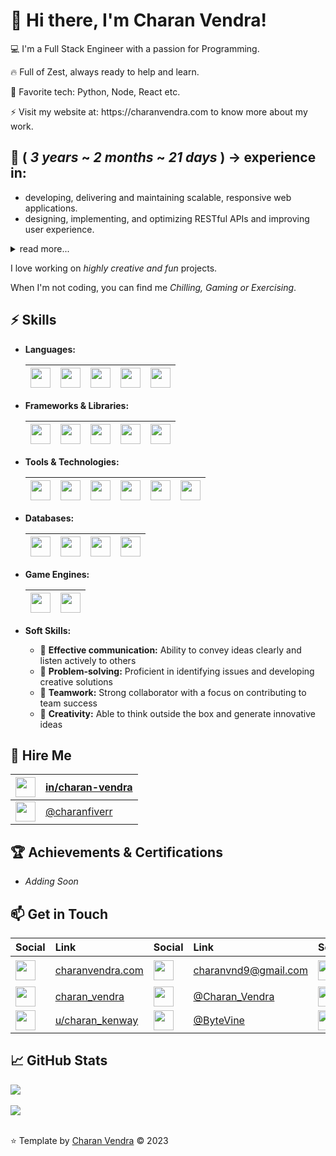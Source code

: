 # 🎉 Hi there, I'm Charan Vendra!
<p>
  💻 I'm a Full Stack Engineer with a passion for Programming.
</p>

<p>
  🔥 Full of Zest, always ready to help and learn.
</p>

<p>
  🔭 Favorite tech: Python, Node, React etc.
</p>

<p>
  ⚡ Visit my website at: https://charanvendra.com to know more about my work.
</p>

## 💼 ( _3 years_ ~ _2 months_ ~ _21 days_ )  -> experience in:

- developing, delivering and maintaining scalable, responsive web applications.
- designing, implementing, and optimizing RESTful APIs and improving user experience.

<details>
  <summary>read more...</summary>

- implementing CI/CD pipelines.
- mentoring and provided guidance to junior developers.
- utilizing Agile methodologies, including Scrum and Kanban, to ensure timely delivery of high-quality software solutions.
- identifying and resolving numerous security vulnerabilities by conducting regular code reviews.
- developing Web, Android, iOS applications.
- developing Games for  Mobile, PC, AR and VR using:

    | <a href="https://unity.com/"><img src="https://user-images.githubusercontent.com/50615746/232968778-f5dfe4d9-78ed-4f20-8d03-cfa3e98f4ce6.svg" width="32" /></a> | Unity |
    | :- | :- |
    | <a href="https://www.unrealengine.com/en-US"><img src="https://user-images.githubusercontent.com/50615746/232971548-d51b31ca-c5d5-4845-b970-ca810e608bf9.png" width="32"/></a> |  Unreal |

</details>

I love working on _highly creative and fun_ projects.

When I'm not coding, you can find me _Chilling, Gaming or Exercising_.

## ⚡ Skills

* **Languages:**

    | <a href="https://en.wikipedia.org/wiki/Python_(programming_language)"><img src="https://user-images.githubusercontent.com/50615746/233169226-b3189461-de67-476d-b7de-13d341e53938.png" width="32" /></a> | <a href="https://en.wikipedia.org/wiki/C_Sharp_(programming_language)"><img src="https://user-images.githubusercontent.com/50615746/233164965-d987f36c-22c8-409b-843a-80d2ed885e50.png" width="32" /></a> | <a href="https://en.wikipedia.org/wiki/JavaScript"><img src="https://user-images.githubusercontent.com/50615746/233161318-49ec7dd6-9b61-4e46-ab78-fd5e297b0a5c.png" width="32" /></a> | <a href="https://en.wikipedia.org/wiki/Java_(programming_language)"><img src="https://user-images.githubusercontent.com/50615746/233167116-528f0b16-91ef-4d90-a373-61b4ab6da6c1.png" width="32" /></a> | <a href="https://en.wikipedia.org/wiki/PHP"><img src="https://cdn-icons-png.flaticon.com/512/919/919830.png" width="32" /></a> |
    | :- | :- | :- | :- | :- |


* **Frameworks & Libraries:**

    | <a href="https://en.wikipedia.org/wiki/Django_(web_framework)"><img src="https://user-images.githubusercontent.com/50615746/233170842-fdae6ce8-8810-475c-8c16-7c7707740515.png" width="32" /></a> | <a href="https://en.wikipedia.org/wiki/Express.js"><img src="https://user-images.githubusercontent.com/50615746/233171979-7a83ee8f-9a84-454d-880d-44f63a78123c.png" width="32" /></a> | <a href="https://en.wikipedia.org/wiki/React_(software)"><img src="https://user-images.githubusercontent.com/50615746/233176510-2b920990-bd30-42a5-8589-5a25381f511e.png" width="32" /></a> | <a href="https://en.wikipedia.org/wiki/Node.js"><img src="https://user-images.githubusercontent.com/50615746/233178041-aa0a67a9-3f5c-4726-926a-fa2c4fdddc18.png" width="32" /></a> | <a href="https://en.wikipedia.org/wiki/Laravel"><img src="https://cdn3.iconfinder.com/data/icons/popular-services-brands/512/laravel-512.png" width="32" /></a> |
    | :- | :- | :- | :- | :- |

* **Tools & Technologies:**

    | <a href="https://en.wikipedia.org/wiki/Git"><img src="https://user-images.githubusercontent.com/50615746/233180515-2efcce5d-c03e-4d5a-bdca-547f03f185f3.png" width="32" /></a> | <a href="https://en.wikipedia.org/wiki/Docker_(software)"><img src="https://user-images.githubusercontent.com/50615746/233180909-cd8af170-1ffe-4c35-8d89-563636e11daf.png" width="32" /></a> | <a href="https://en.wikipedia.org/wiki/Kubernetes"><img src="https://img.icons8.com/color/240/null/kubernetes.png" width="32" /></a> | <a href="https://en.wikipedia.org/wiki/OpenShift"><img src="https://user-images.githubusercontent.com/50615746/233185469-014b5c1d-bdab-4955-b002-1fbb15fc2c78.png" width="32" /></a> | <a href="https://en.wikipedia.org/wiki/Jenkins_(software)"><img src="https://user-images.githubusercontent.com/50615746/233187009-3fd67baa-d61f-48e8-8530-5d55305bc81e.png" width="32" /></a> | <a href="https://github.com/argoproj"><img src="https://argoproj.github.io/argo-rollouts/assets/logo.png" width="32" /></a> |
    | :- | :- | :- | :- | :- | :- |

* **Databases:** 

    | <a href="https://en.wikipedia.org/wiki/MySQL"><img src="https://user-images.githubusercontent.com/50615746/233189167-2b1888d7-64e7-4c93-9f44-e73aee5401c1.png" width="32" /></a> | <a href="https://en.wikipedia.org/wiki/PostgreSQL"><img src="https://upload.wikimedia.org/wikipedia/commons/thumb/2/29/Postgresql_elephant.svg/810px-Postgresql_elephant.svg.png" width="32" /></a> | <a href="https://en.wikipedia.org/wiki/MongoDB"><img src="https://user-images.githubusercontent.com/50615746/233190192-b7b14f53-c29f-4294-aa69-a97e3c784618.png" width="32" /></a> | <a href="https://en.wikipedia.org/wiki/Redis"><img src="https://www.svgrepo.com/show/303460/redis-logo.svg" width="32" /></a> |
    | :- | :- | :- | :- |

* **Game Engines:**

    | <a href="https://unity.com/"><img src="https://user-images.githubusercontent.com/50615746/232968778-f5dfe4d9-78ed-4f20-8d03-cfa3e98f4ce6.svg" width="32" /></a> | <a href="https://www.unrealengine.com/en-US"><img src="https://user-images.githubusercontent.com/50615746/232971548-d51b31ca-c5d5-4845-b970-ca810e608bf9.png" width="32"/></a> |
    | :- | :- |


* **Soft Skills:**
  - 💬 **Effective communication:** Ability to convey ideas clearly and listen actively to others
  - 🧠 **Problem-solving:** Proficient in identifying issues and developing creative solutions
  - 🤝 **Teamwork:** Strong collaborator with a focus on contributing to team success
  - 🎨 **Creativity:** Able to think outside the box and generate innovative ideas

## 🚀 Hire Me

| <a href="https://www.linkedin.com/in/charan-vendra/"> <img src="https://user-images.githubusercontent.com/50615746/232893771-8d81784c-c907-46a6-9b4e-349c498ac9b8.png" width="32" /> </a> | [in/charan-vendra](https://www.linkedin.com/in/charan-vendra/) |
| :- | :- |
| <a href="https://www.fiverr.com/charanfiverr"> <img src="https://cdn3.iconfinder.com/data/icons/popular-services-brands-vol-2/512/fiverr-512.png" width="32" /> </a> | [@charanfiverr](https://www.fiverr.com/charanfiverr) |

## 🏆 Achievements & Certifications
* _Adding Soon_
<!--
* _[List your achievements, e.g., won a hackathon, received an award]_
* _[List your certifications, e.g., AWS Certified Solutions Architect, Google Cloud Professional Data Engineer]_
-->
## 📫 Get in Touch
| Social | Link | Social | Link | Social | Link |
| :- | :- | :- | :- | :- | :- |
| <a href="https://charanvendra.com"> <img src="https://cdn-icons-png.flaticon.com/512/1870/1870202.png" width="32" /> </a> | [charanvendra.com](https://charanvendra.com) | <a href="mailto:charanvnd9@gmail.com"> <img src="https://user-images.githubusercontent.com/50615746/232952194-011d2a48-7c32-4b17-bfd0-01d074317130.png" width="32" /> </a> | [charanvnd9@gmail.com](mailto:charanvnd9@gmail.com) | <a href="https://www.linkedin.com/in/charan-vendra/"> <img src="https://user-images.githubusercontent.com/50615746/232893771-8d81784c-c907-46a6-9b4e-349c498ac9b8.png" width="32" /> </a> | [in/charan-vendra](https://www.linkedin.com/in/charan-vendra/) |
| <a href="https://twitter.com/_VSCN"> <img src="https://user-images.githubusercontent.com/50615746/232898563-212bc97b-c696-4572-9faf-769946b637d5.png" width="32" />  </a>| [charan_vendra](https://twitter.com/_VSCN) | <a href="https://t.me/charan_vendra"> <img src="https://user-images.githubusercontent.com/50615746/232953763-28a58d22-c415-4d5f-b426-67c83cabd84d.png" width="32" />  </a>| [@Charan_Vendra](https://t.me/charan_vendra) | <a href="https://www.instagram.com/charan_vendra/"> <img src="https://user-images.githubusercontent.com/50615746/232885279-775d646d-1e0c-42c4-8051-3ba237cd4157.png" width="32" />  </a>| [charan_vendra](https://www.instagram.com/charan_vendra/) |
| <a href="https://reddit.com/user/charan_kenway"> <img src="https://user-images.githubusercontent.com/50615746/232895939-dc21670a-5c80-4eeb-9035-49297333709e.png" width="32" /> </a> | [u/charan_kenway](https://reddit.com/user/charan_kenway) | <a href="https://www.youtube.com/@ByteVine?sub_confirmation=1"> <img src="https://cdn-icons-png.flaticon.com/512/1384/1384060.png" width="32" /> </a> | [@ByteVine](https://www.youtube.com/@ByteVine?sub_confirmation=1) | <a href="https://www.fiverr.com/charanfiverr"> <img src="https://cdn3.iconfinder.com/data/icons/popular-services-brands-vol-2/512/fiverr-512.png" width="32" /> </a> | [@charanfiverr](https://www.fiverr.com/charanfiverr) |

## 📈 GitHub Stats
<a href="#">
  <img src="https://github-readme-stats.vercel.app/api?username=charan-vendra&show_icons=true&theme=radical&token=PAT_1"  /> 
</a>
<br></br>
<a href="#">
  <img src="https://github-readme-stats.vercel.app/api/top-langs/?username=charan-vendra&layout=compact&theme=radical&token=PAT_1"  /> 
</a>
<br></br>

⭐️ Template by [Charan Vendra](https://github.com/charan-vendra) © 2023
